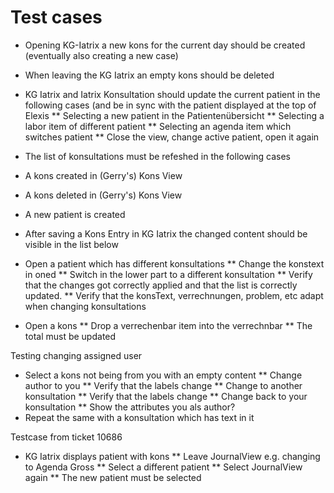 # Test cases

* Opening KG-Iatrix a new kons for the current day should be created (eventually also creating a new case)
* When leaving the KG Iatrix an empty kons should be deleted
* KG Iatrix and Iatrix Konsultation should update the current patient in the following cases (and be in sync with the patient displayed at the top of Elexis 
** Selecting a new patient in the Patientenübersicht
** Selecting a labor item of different patient
** Selecting an agenda item which switches patient
** Close the view, change active patient, open it again
* The list of konsultations must be refeshed in the following cases
* A kons created in (Gerry's) Kons View
* A kons deleted in (Gerry's) Kons View
* A new patient is created
* After saving a Kons Entry in KG Iatrix the changed content should be visible in the list below


* Open a patient which has different konsultations
** Change the konstext in oned
** Switch in the lower part to a different konsultation
** Verify that the changes got correctly applied and that the list is correctly updated.
** Verify that the konsText, verrechnungen, problem, etc adapt when changing konsultations

* Open a kons
** Drop a verrechenbar item into the verrechnbar
** The total must be updated

Testing changing assigned user
* Select a kons not being from you with an empty content
** Change author to you
** Verify that the labels change
** Change to another konsultation
** Verify that the labels change
** Change back to your konsultation
** Show the attributes you als author?
* Repeat the same with a  konsultation which has text in it

Testcase from ticket 10686
* KG Iatrix displays patient with kons
** Leave JournalView e.g. changing to Agenda Gross
** Select a different patient
** Select JournalView again
** The new patient must be selected